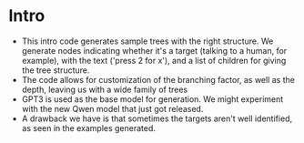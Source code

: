 # Intro
- This intro code generates sample trees with the right structure. We generate nodes indicating whether it's a target (talking to a human, for example), with the text ('press 2 for x'), and a list of children for giving the tree structure.
- The code allows for customization of the branching factor, as well as the depth, leaving us with a wide family of trees 
- GPT3 is used as the base model for generation. We might experiment with the new Qwen model that just got released. 
- A drawback we have is that sometimes the targets aren't well identified, as seen in the examples generated. 